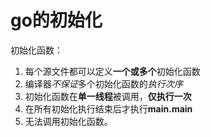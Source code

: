 # go的初始化

初始化函数：

1. 每个源文件都可以定义**一个或多个**初始化函数
2. 编译器*不保证*多个初始化函数的*执行次序*
3. 初始化函数在**单一线程**被调用，**仅执行一次**
4. 在所有初始化执行结束后才执行**main.main**
5. 无法调用初始化函数。